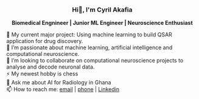### <p align="center"> Hi👋, I'm Cyril Akafia </p>

**<p align="center"> Biomedical Engnineer | Junior ML Engineer | Neuroscience Enthusiast </p>** 

🔭 My current major project: Using machine learning to build QSAR application for drug discovery. <br>
🌱 I’m passionate about machine learning, artificial intelligence and computational neuroscience. <br>
👯 I’m looking to collaborate on computational neuroscience projects to analyse and decode neuronal data. <br>
⚡ My newest hobby is chess <br>
💬 Ask me about AI for Radiology in Ghana <br>
📫 How to reach me: [email](kwakucyril@gmail.com) | [phone](+233545991704) | [Linkedin](https://www.linkedin.com/in/cyril-akafia/)
<!--
**cyrilakafia/cyrilakafia** is a ✨ _special_ ✨ repository because its `README.md` (this file) appears on your GitHub profile.

Here are some ideas to get you started:

- 🔭 I’m currently working on ...
- 🌱 I’m currently learning ...
- 👯 I’m looking to collaborate on ...
- 🤔 I’m looking for help with ...
- 💬 Ask me about ...
- 📫 How to reach me: ...
- 😄 Pronouns: ...
- ⚡ Fun fact: ...
-->
